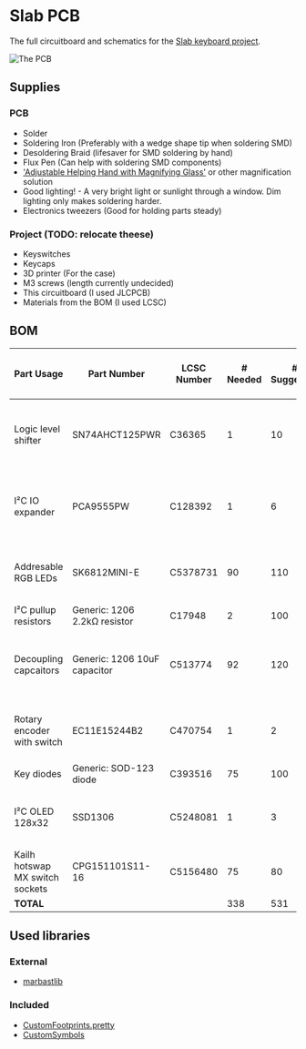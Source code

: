 # Slab PCB
The full circuitboard and schematics for the [Slab keyboard project](https://github.com/headblockhead/slab).

![The PCB](https://github.com/user-attachments/assets/ca80b5f5-c5eb-4f25-88ec-4695488eec44)
## Supplies
### PCB
- Solder
- Soldering Iron (Preferably with a wedge shape tip when soldering SMD)
- Desoldering Braid (lifesaver for SMD soldering by hand)
- Flux Pen (Can help with soldering SMD components)
- ['Adjustable Helping Hand with Magnifying Glass'](https://www.amazon.co.uk/01902-Adjustable-Magnifying-Soldering-Alligator/dp/B000P42O3C?th=1) or other magnification solution
- Good lighting! - A very bright light or sunlight through a window. Dim lighting only makes soldering harder.
- Electronics tweezers (Good for holding parts steady)
### Project (TODO: relocate theese)
- Keyswitches
- Keycaps
- 3D printer (For the case)
- M3 screws (length currently undecided)
- This circuitboard (I used JLCPCB)
- Materials from the BOM (I used LCSC)

## BOM
| Part Usage | Part Number | LCSC Number | # Needed | # Suggested | Cost/Unit ($) | Cost/Total ($) | Relative soldering difficulty / 5 | Notes
|---|---|---|---|---|---|---|---|---|
|Logic level shifter|SN74AHCT125PWR|C36365|1|10|$0.1934|$1.93|4|Order more spares if new to SMD soldering|
|I²C IO expander|PCA9555PW|C128392|1|6|$1.1774|$7.06|5|Order more spares if new to SMD soldering|
|Addresable RGB LEDs|SK6812MINI-E|C5378731|90|110|$0.1276|$14.04|3|Easy to burn out if soldered too hot/rough|
|I²C pullup resistors|Generic: 1206 2.2kΩ resistor|C17948|2|100|$0.0028|$0.28|2||
|Decoupling capcaitors|Generic: 1206 10uF capacitor|C513774|92|120|$0.0248|$2.98|2|Careful: Easy to accidently order the wrong size|
|Rotary encoder with switch|EC11E15244B2|C470754|1|2|$1.7755|$3.55|1|Order more if you want - these are great!|
|Key diodes|Generic: SOD-123 diode|C393516|75|100|$0.0115|$1.15|3||
|I²C OLED 128x32|SSD1306|C5248081|1|3|$2.0128|$6.04|2|Useful in other projects + headers required.|
|Kailh hotswap MX switch sockets|CPG151101S11-16|C5156480|75|80|$0.1243|$7.94|1||
|**TOTAL**|||338|531||$44.97|||

## Used libraries
### External
- [marbastlib](https://github.com/ebastler/marbastlib)
### Included
- [CustomFootprints.pretty](CustomFootprints.pretty/)
- [CustomSymbols](CustomSymbols.kicad_sym)
